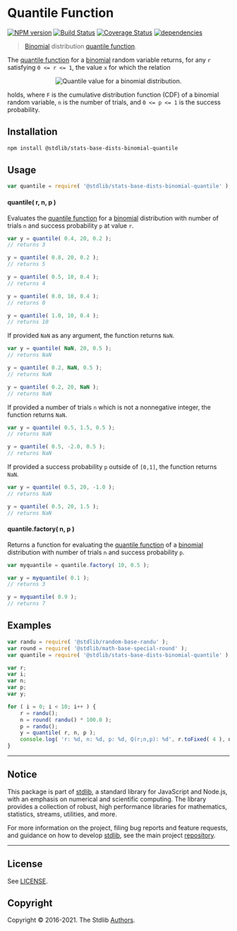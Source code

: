 <!--

@license Apache-2.0

Copyright (c) 2018 The Stdlib Authors.

Licensed under the Apache License, Version 2.0 (the "License");
you may not use this file except in compliance with the License.
You may obtain a copy of the License at

   http://www.apache.org/licenses/LICENSE-2.0

Unless required by applicable law or agreed to in writing, software
distributed under the License is distributed on an "AS IS" BASIS,
WITHOUT WARRANTIES OR CONDITIONS OF ANY KIND, either express or implied.
See the License for the specific language governing permissions and
limitations under the License.

-->

# Quantile Function

[![NPM version][npm-image]][npm-url] [![Build Status][test-image]][test-url] [![Coverage Status][coverage-image]][coverage-url] [![dependencies][dependencies-image]][dependencies-url]

> [Binomial][binomial-distribution] distribution [quantile function][quantile-function].

<section class="intro">

The [quantile function][quantile-function] for a [binomial][binomial-distribution] random variable returns, for any `r` satisfying `0 <= r <= 1`, the value `x` for which the relation

<!-- <equation class="equation" label="eq:binomial_quantile_function" align="center" raw="F(x-1;n,p) < r \le F(x;n,p)" alt="Quantile value for a binomial distribution."> -->

<div class="equation" align="center" data-raw-text="F(x-1;n,p) &lt; r \le F(x;n,p)" data-equation="eq:binomial_quantile_function">
    <img src="https://cdn.rawgit.com/stdlib-js/stdlib/7e0a95722efd9c771b129597380c63dc6715508b/lib/node_modules/@stdlib/stats/base/dists/binomial/quantile/docs/img/equation_binomial_quantile_function.svg" alt="Quantile value for a binomial distribution.">
    <br>
</div>

<!-- </equation> -->

holds, where `F` is the cumulative distribution function (CDF) of a binomial random variable, `n` is the number of trials, and `0 <= p <= 1` is the success probability.

</section>

<!-- /.intro -->

<section class="installation">

## Installation

```bash
npm install @stdlib/stats-base-dists-binomial-quantile
```

</section>

<section class="usage">

## Usage

```javascript
var quantile = require( '@stdlib/stats-base-dists-binomial-quantile' );
```

#### quantile( r, n, p )

Evaluates the [quantile function][quantile-function] for a [binomial][binomial-distribution] distribution with number of trials `n` and success probability `p` at value `r`.

```javascript
var y = quantile( 0.4, 20, 0.2 );
// returns 3

y = quantile( 0.8, 20, 0.2 );
// returns 5

y = quantile( 0.5, 10, 0.4 );
// returns 4

y = quantile( 0.0, 10, 0.4 );
// returns 0

y = quantile( 1.0, 10, 0.4 );
// returns 10
```

If provided `NaN` as any argument, the function returns `NaN`.

```javascript
var y = quantile( NaN, 20, 0.5 );
// returns NaN

y = quantile( 0.2, NaN, 0.5 );
// returns NaN

y = quantile( 0.2, 20, NaN );
// returns NaN
```

If provided a number of trials `n` which is not a nonnegative integer, the function returns `NaN`.

```javascript
var y = quantile( 0.5, 1.5, 0.5 );
// returns NaN

y = quantile( 0.5, -2.0, 0.5 );
// returns NaN
```

If provided a success probability `p` outside of `[0,1]`, the function returns `NaN`.

```javascript
var y = quantile( 0.5, 20, -1.0 );
// returns NaN

y = quantile( 0.5, 20, 1.5 );
// returns NaN
```

#### quantile.factory( n, p )

Returns a function for evaluating the [quantile function][quantile-function] of a [binomial][binomial-distribution] distribution with number of trials `n` and success probability `p`.

```javascript
var myquantile = quantile.factory( 10, 0.5 );

var y = myquantile( 0.1 );
// returns 3

y = myquantile( 0.9 );
// returns 7
```

</section>

<!-- /.usage -->

<section class="examples">

## Examples

<!-- eslint no-undef: "error" -->

```javascript
var randu = require( '@stdlib/random-base-randu' );
var round = require( '@stdlib/math-base-special-round' );
var quantile = require( '@stdlib/stats-base-dists-binomial-quantile' );

var r;
var i;
var n;
var p;
var y;

for ( i = 0; i < 10; i++ ) {
    r = randu();
    n = round( randu() * 100.0 );
    p = randu();
    y = quantile( r, n, p );
    console.log( 'r: %d, n: %d, p: %d, Q(r;n,p): %d', r.toFixed( 4 ), n, p.toFixed( 4 ) );
}
```

</section>

<!-- /.examples -->


<section class="main-repo" >

* * *

## Notice

This package is part of [stdlib][stdlib], a standard library for JavaScript and Node.js, with an emphasis on numerical and scientific computing. The library provides a collection of robust, high performance libraries for mathematics, statistics, streams, utilities, and more.

For more information on the project, filing bug reports and feature requests, and guidance on how to develop [stdlib][stdlib], see the main project [repository][stdlib].

---

## License

See [LICENSE][stdlib-license].


## Copyright

Copyright &copy; 2016-2021. The Stdlib [Authors][stdlib-authors].

</section>

<!-- /.stdlib -->

<!-- Section for all links. Make sure to keep an empty line after the `section` element and another before the `/section` close. -->

<section class="links">

[npm-image]: http://img.shields.io/npm/v/@stdlib/stats-base-dists-binomial-quantile.svg
[npm-url]: https://npmjs.org/package/@stdlib/stats-base-dists-binomial-quantile

[test-image]: https://github.com/stdlib-js/stats-base-dists-binomial-quantile/actions/workflows/test.yml/badge.svg
[test-url]: https://github.com/stdlib-js/stats-base-dists-binomial-quantile/actions/workflows/test.yml

[coverage-image]: https://img.shields.io/codecov/c/github/stdlib-js/stats-base-dists-binomial-quantile/main.svg
[coverage-url]: https://codecov.io/github/stdlib-js/stats-base-dists-binomial-quantile?branch=main

[dependencies-image]: https://img.shields.io/david/stdlib-js/stats-base-dists-binomial-quantile
[dependencies-url]: https://david-dm.org/stdlib-js/stats-base-dists-binomial-quantile/main

[stdlib]: https://github.com/stdlib-js/stdlib

[stdlib-authors]: https://github.com/stdlib-js/stdlib/graphs/contributors

[stdlib-license]: https://raw.githubusercontent.com/stdlib-js/stats-base-dists-binomial-quantile/main/LICENSE

[binomial-distribution]: https://en.wikipedia.org/wiki/Binomial_distribution

[quantile-function]: https://en.wikipedia.org/wiki/Quantile_function

</section>

<!-- /.links -->
